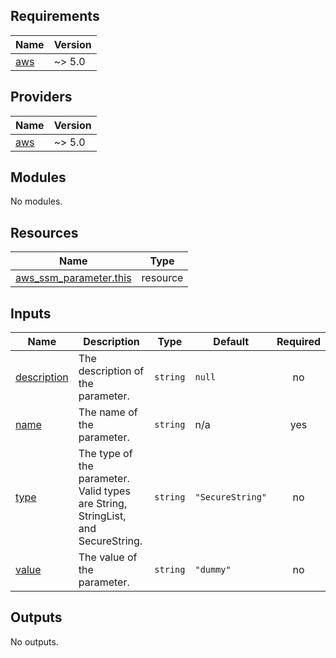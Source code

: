 <!-- BEGIN_TF_DOCS -->
## Requirements

| Name | Version |
|------|---------|
| <a name="requirement_aws"></a> [aws](#requirement\_aws) | ~> 5.0 |

## Providers

| Name | Version |
|------|---------|
| <a name="provider_aws"></a> [aws](#provider\_aws) | ~> 5.0 |

## Modules

No modules.

## Resources

| Name | Type |
|------|------|
| [aws_ssm_parameter.this](https://registry.terraform.io/providers/hashicorp/aws/latest/docs/resources/ssm_parameter) | resource |

## Inputs

| Name | Description | Type | Default | Required |
|------|-------------|------|---------|:--------:|
| <a name="input_description"></a> [description](#input\_description) | The description of the parameter. | `string` | `null` | no |
| <a name="input_name"></a> [name](#input\_name) | The name of the parameter. | `string` | n/a | yes |
| <a name="input_type"></a> [type](#input\_type) | The type of the parameter. Valid types are String, StringList, and SecureString. | `string` | `"SecureString"` | no |
| <a name="input_value"></a> [value](#input\_value) | The value of the parameter. | `string` | `"dummy"` | no |

## Outputs

No outputs.
<!-- END_TF_DOCS -->